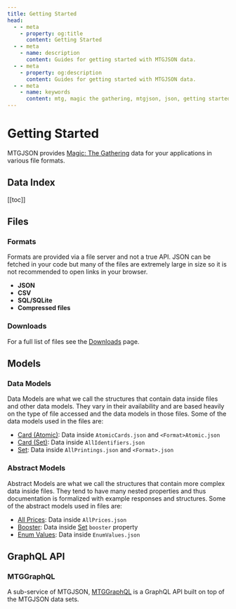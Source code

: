 ```yaml
---
title: Getting Started
head:
  - - meta
    - property: og:title
      content: Getting Started
  - - meta
    - name: description
      content: Guides for getting started with MTGJSON data.
  - - meta
    - property: og:description
      content: Guides for getting started with MTGJSON data.
  - - meta
    - name: keywords
      content: mtg, magic the gathering, mtgjson, json, getting started, guides
---
```


# Getting Started

MTGJSON provides [Magic: The Gathering](https://magic.wizards.com/en) data for your applications in various file formats.

## Data Index

[[toc]]

## Files

### Formats

Formats are provided via a file server and not a true API. JSON can be fetched in your code but many of the files are extremely large in size so it is not recommended to open links in your browser.

- **JSON**
- **CSV**
- **SQL/SQLite**
- **Compressed files**

### Downloads

For a full list of files see the [Downloads](/downloads/) page.

## Models

### Data Models

Data Models are what we call the structures that contain data inside files and other data models. They vary in their availability and are based heavily on the type of file accessed and the data models in those files. Some of the data models used in the files are:

- [Card (Atomic)](/data-models/card-atomic/): Data inside `AtomicCards.json` and `<Format>Atomic.json`
- [Card (Set)](/data-models/card-set/): Data inside `AllIdentifiers.json`
- [Set](/data-models/set/): Data inside `AllPrintings.json` and `<Format>.json`

### Abstract Models

Abstract Models are what we call the structures that contain more complex data inside files. They tend to have many nested properties and thus documentation is formalized with example responses and structures. Some of the abstract models used in files are:

- [All Prices](/abstract-models/all-prices/): Data inside `AllPrices.json`
- [Booster](/abstract-models/booster/): Data inside [Set](/data-models/set/#booster) `booster` property
- [Enum Values](/abstract-models/enum-values/): Data inside `EnumValues.json`

## GraphQL API

### MTGGraphQL

A sub-service of MTGJSON, [MTGGraphQL](/mtggraphql/) is a GraphQL API built on top of the MTGJSON data sets.
